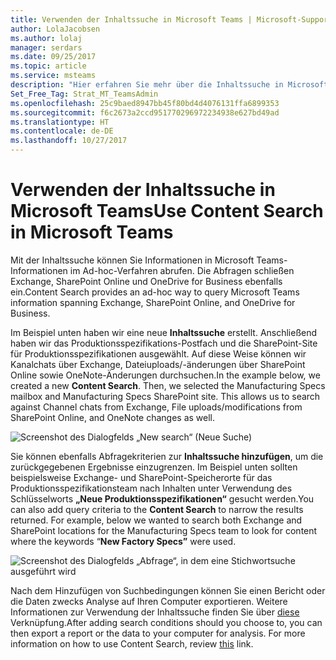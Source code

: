 ```yaml
---
title: Verwenden der Inhaltssuche in Microsoft Teams | Microsoft-Support
author: LolaJacobsen
ms.author: lolaj
manager: serdars
ms.date: 09/25/2017
ms.topic: article
ms.service: msteams
description: "Hier erfahren Sie mehr über die Inhaltssuche in Microsoft Teams und wie Kanalchats über Exchange, Dateiuploads/-änderungen über SharePoint und OneNote durchsucht werden können."
Set_Free_Tag: Strat_MT_TeamsAdmin
ms.openlocfilehash: 25c9baed8947bb45f80bd4d4076131ffa6899353
ms.sourcegitcommit: f6c2673a2ccd951770296972234938e627bd49ad
ms.translationtype: HT
ms.contentlocale: de-DE
ms.lasthandoff: 10/27/2017
---
```

<a name="use-content-search-in-microsoft-teams"></a><span data-ttu-id="58862-103">Verwenden der Inhaltssuche in Microsoft Teams</span><span class="sxs-lookup"><span data-stu-id="58862-103">Use Content Search in Microsoft Teams</span></span>
=====================================

<span data-ttu-id="58862-104">Mit der Inhaltssuche können Sie Informationen in Microsoft Teams-Informationen im Ad-hoc-Verfahren abrufen. Die Abfragen schließen Exchange, SharePoint Online und OneDrive for Business ebenfalls ein.</span><span class="sxs-lookup"><span data-stu-id="58862-104">Content Search provides an ad-hoc way to query Microsoft Teams information spanning Exchange, SharePoint Online, and OneDrive for Business.</span></span>

<span data-ttu-id="58862-p101">Im Beispiel unten haben wir eine neue **Inhaltssuche** erstellt. Anschließend haben wir das Produktionsspezifikations-Postfach und die SharePoint-Site für Produktionsspezifikationen ausgewählt. Auf diese Weise können wir Kanalchats über Exchange, Dateiuploads/-änderungen über SharePoint Online sowie OneNote-Änderungen durchsuchen.</span><span class="sxs-lookup"><span data-stu-id="58862-p101">In the example below, we created a new **Content Search**. Then, we selected the Manufacturing Specs mailbox and Manufacturing Specs SharePoint site. This allows us to search against Channel chats from Exchange, File uploads/modifications from SharePoint Online, and OneNote changes as well.</span></span>

![Screenshot des Dialogfelds „New search“ (Neue Suche)](media/Use_Content_Search_in_Microsoft_Teams_image1.png)

<span data-ttu-id="58862-p102">Sie können ebenfalls Abfragekriterien zur **Inhaltssuche hinzufügen**, um die zurückgegebenen Ergebnisse einzugrenzen. Im Beispiel unten sollten beispielsweise Exchange- und SharePoint-Speicherorte für das Produktionsspezifikationsteam nach Inhalten unter Verwendung des Schlüsselworts **„Neue Produktionsspezifikationen“** gesucht werden.</span><span class="sxs-lookup"><span data-stu-id="58862-p102">You can also add query criteria to the **Content Search** to narrow the results returned. For example, below we wanted to search both Exchange and SharePoint locations for the Manufacturing Specs team to look for content where the keywords “**New Factory Specs”** were used.</span></span>

![Screenshot des Dialogfelds „Abfrage“, in dem eine Stichwortsuche ausgeführt wird](media/Use_Content_Search_in_Microsoft_Teams_image2.png)

<span data-ttu-id="58862-p103">Nach dem Hinzufügen von Suchbedingungen können Sie einen Bericht oder die Daten zwecks Analyse auf Ihren Computer exportieren. Weitere Informationen zur Verwendung der Inhaltssuche finden Sie über [diese](https://support.office.com/en-us/article/Run-a-Content-Search-in-the-Office-365-Security-Compliance-Center-61852fd9-fe8a-4880-a339-cb19ed3bff4a?ui=en-US&rs=en-US&ad=US&fromAR=1) Verknüpfung.</span><span class="sxs-lookup"><span data-stu-id="58862-p103">After adding search conditions should you choose to, you can then export a report or the data to your computer for analysis. For more information on how to use Content Search, review [this](https://support.office.com/en-us/article/Run-a-Content-Search-in-the-Office-365-Security-Compliance-Center-61852fd9-fe8a-4880-a339-cb19ed3bff4a?ui=en-US&rs=en-US&ad=US&fromAR=1) link.</span></span>
